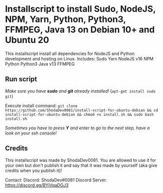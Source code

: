 # Installscript to install Sudo, NodeJS, NPM, Yarn, Python, Python3, FFMPEG, Java 13 on Debian 10+ and Ubuntu 20
This installscript install all dependencies for NodeJS and Python development and hosting on Linux. 
Includes: 
    Sudo
    Yarn
    NodeJS v16
    NPM 
    Python
    Python3
    Java v13
    FFMPEG

## Run script 
*Make sure you have **sudo** and **git** already installed!* (``apt-get install sudo git``)

Execute install command:
``git clone https://github.com/ShodaDev0081/install-script-for-ubuntu-debian && cd install-script-for-ubuntu-debian && chmod +x install.sh && sudo bash install.sh``

*Sometimes you have to press **Y** and enter to go to the next step, have a look on your ssh console!*

## Credits
This installscript was made by ShodaDev0081. You are allowed to use it for your own but don't publish it and say that it was made by yourself (aka give credits when you publish it)!

Contact: 
    Discord: ShodaDev#0081
    Discord Server: https://discord.gg/BYjVqaDGJ3
